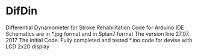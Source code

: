 # DifDin
Differential Dynamometer for Stroke Rehabilitation
Code for Arduino IDE 
Schematics are in *.jpg format  and in Splan7 format
The version line
27.07. 2017  The initial Code. Fully completed and tested *.ino code for devise with LCD 2x20 display
